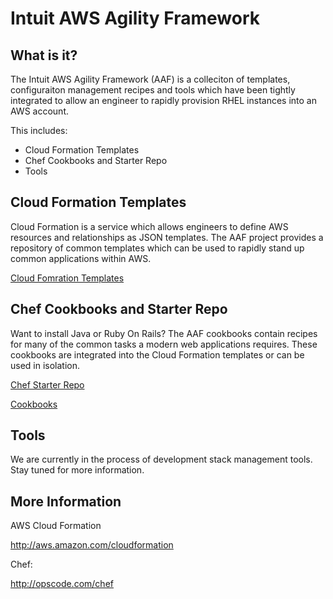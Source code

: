 Intuit AWS Agility Framework
============================

What is it?
-----------

The Intuit AWS Agility Framework (AAF) is a colleciton of templates, configuraiton management recipes and tools which have been tightly integrated to allow an engineer to rapidly provision RHEL instances into an AWS account.  

This includes:

* Cloud Formation Templates
* Chef Cookbooks and Starter Repo
* Tools

Cloud Formation Templates
-------------------------

Cloud Formation is a service which allows engineers to define AWS resources and relationships as JSON templates.  The AAF project provides a repository of common templates which can be used to rapidly stand up common applications within AWS.

[Cloud Fomration Templates](https://github.com/live-community/cloud_formation_templates)

Chef Cookbooks and Starter Repo
-----------------------------

Want to install Java or Ruby On Rails?  The AAF cookbooks contain recipes for many of the common tasks a modern web applications requires.  These cookbooks are integrated into the Cloud Formation templates or can be used in isolation.  

[Chef Starter Repo](https://github.com/live-community/chef-repo)

[Cookbooks](https://github.com/live-community/cookbooks)

Tools
-----

We are currently in the process of development stack management tools.  Stay tuned for more information.

More Information
----------------

AWS Cloud Formation

http://aws.amazon.com/cloudformation

Chef:

http://opscode.com/chef
